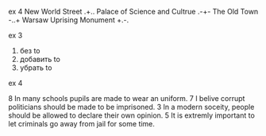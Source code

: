 ex 4
New World Street .+..
Palace of Science and Cultrue .-+-
The Old Town -..+
Warsaw Uprising Monument +.-.

ex 3
1) без to
2) добавить to
3) убрать to

ex 4

8 In many schools pupils are made to wear an uniform.
7 I belive corrupt politicians should be made to be imprisoned.
3 In a modern soceity, people should be allowed to declare their own opinion.
5 It is extremly important to let criminals go away from jail for some time.

